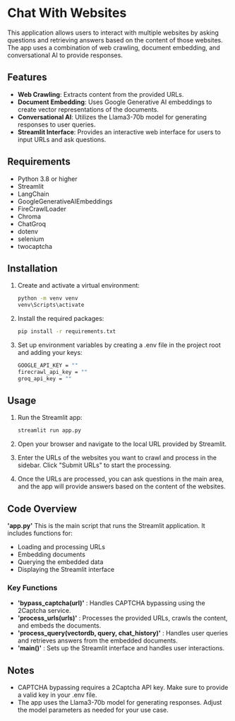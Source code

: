 # Chat With Websites

This application allows users to interact with multiple websites by asking questions and retrieving answers based on the content of those websites. The app uses a combination of web crawling, document embedding, and conversational AI to provide responses.

## Features

- **Web Crawling**: Extracts content from the provided URLs.
- **Document Embedding**: Uses Google Generative AI embeddings to create vector representations of the documents.
- **Conversational AI**: Utilizes the Llama3-70b model for generating responses to user queries.
- **Streamlit Interface**: Provides an interactive web interface for users to input URLs and ask questions.

## Requirements

- Python 3.8 or higher
- Streamlit
- LangChain
- GoogleGenerativeAIEmbeddings
- FireCrawlLoader
- Chroma
- ChatGroq
- dotenv
- selenium
- twocaptcha

## Installation

1. Create and activate a virtual environment:
   ```bash
   python -m venv venv
   venv\Scripts\activate

2. Install the required packages:
   ```bash
   pip install -r requirements.txt

3. Set up environment variables by creating a .env file in the project root and adding your keys:
   ```bash
   GOOGLE_API_KEY = ""
   firecrawl_api_key = ""
   groq_api_key = ""

## Usage

1. Run the Streamlit app:
   ```bash
   streamlit run app.py

2. Open your browser and navigate to the local URL provided by Streamlit.

3. Enter the URLs of the websites you want to crawl and process in the sidebar. Click "Submit URLs" to start the processing.

4. Once the URLs are processed, you can ask questions in the main area, and the app will provide answers based on the content of the websites.

## Code Overview
**'app.py'**
This is the main script that runs the Streamlit application. It includes functions for:

- Loading and processing URLs
- Embedding documents
- Querying the embedded data
- Displaying the Streamlit interface

### Key Functions
- **'bypass_captcha(url)'** : Handles CAPTCHA bypassing using the 2Captcha service.
- **'process_urls(urls)'** : Processes the provided URLs, crawls the content, and embeds the documents.
- **'process_query(vectordb, query, chat_history)'** : Handles user queries and retrieves answers from the embedded documents.
- **'main()'** : Sets up the Streamlit interface and handles user interactions.

## Notes

- CAPTCHA bypassing requires a 2Captcha API key. Make sure to provide a valid key in your .env file.
- The app uses the Llama3-70b model for generating responses. Adjust the model parameters as needed for your use case.

